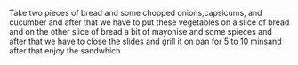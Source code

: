 Take two pieces of bread and some chopped onions,capsicums, and cucumber and after that we have to put these vegetables on a slice of bread and on the other slice of bread a bit of mayonise and some spieces and after that we have to close the slides and grill it on pan for 5 to 10 minsand after that enjoy the sandwhich